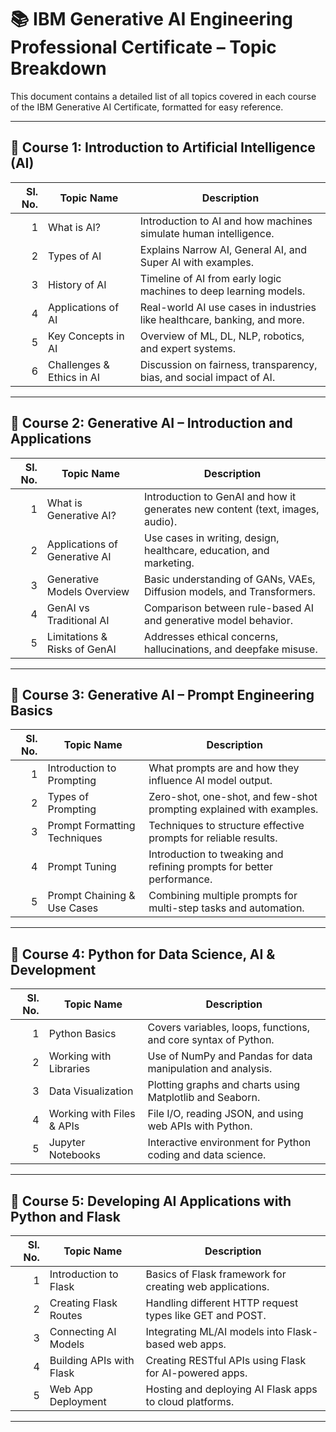 # 📚 IBM Generative AI Engineering Professional Certificate – Topic Breakdown

This document contains a detailed list of all topics covered in each course of the IBM Generative AI Certificate, formatted for easy reference.

---

## 📘 Course 1: Introduction to Artificial Intelligence (AI)

| Sl. No. | Topic Name                         | Description |
|--------:|------------------------------------|-------------|
| 1 | What is AI? | Introduction to AI and how machines simulate human intelligence. |
| 2 | Types of AI | Explains Narrow AI, General AI, and Super AI with examples. |
| 3 | History of AI | Timeline of AI from early logic machines to deep learning models. |
| 4 | Applications of AI | Real-world AI use cases in industries like healthcare, banking, and more. |
| 5 | Key Concepts in AI | Overview of ML, DL, NLP, robotics, and expert systems. |
| 6 | Challenges & Ethics in AI | Discussion on fairness, transparency, bias, and social impact of AI. |

---

## 📘 Course 2: Generative AI – Introduction and Applications

| Sl. No. | Topic Name                         | Description |
|--------:|------------------------------------|-------------|
| 1 | What is Generative AI? | Introduction to GenAI and how it generates new content (text, images, audio). |
| 2 | Applications of Generative AI | Use cases in writing, design, healthcare, education, and marketing. |
| 3 | Generative Models Overview | Basic understanding of GANs, VAEs, Diffusion models, and Transformers. |
| 4 | GenAI vs Traditional AI | Comparison between rule-based AI and generative model behavior. |
| 5 | Limitations & Risks of GenAI | Addresses ethical concerns, hallucinations, and deepfake misuse. |

---

## 📘 Course 3: Generative AI – Prompt Engineering Basics

| Sl. No. | Topic Name                         | Description |
|--------:|------------------------------------|-------------|
| 1 | Introduction to Prompting | What prompts are and how they influence AI model output. |
| 2 | Types of Prompting | Zero-shot, one-shot, and few-shot prompting explained with examples. |
| 3 | Prompt Formatting Techniques | Techniques to structure effective prompts for reliable results. |
| 4 | Prompt Tuning | Introduction to tweaking and refining prompts for better performance. |
| 5 | Prompt Chaining & Use Cases | Combining multiple prompts for multi-step tasks and automation. |

---

## 📘 Course 4: Python for Data Science, AI & Development

| Sl. No. | Topic Name                         | Description |
|--------:|------------------------------------|-------------|
| 1 | Python Basics | Covers variables, loops, functions, and core syntax of Python. |
| 2 | Working with Libraries | Use of NumPy and Pandas for data manipulation and analysis. |
| 3 | Data Visualization | Plotting graphs and charts using Matplotlib and Seaborn. |
| 4 | Working with Files & APIs | File I/O, reading JSON, and using web APIs with Python. |
| 5 | Jupyter Notebooks | Interactive environment for Python coding and data science. |

---

## 📘 Course 5: Developing AI Applications with Python and Flask

| Sl. No. | Topic Name                         | Description |
|--------:|------------------------------------|-------------|
| 1 | Introduction to Flask | Basics of Flask framework for creating web applications. |
| 2 | Creating Flask Routes | Handling different HTTP request types like GET and POST. |
| 3 | Connecting AI Models | Integrating ML/AI models into Flask-based web apps. |
| 4 | Building APIs with Flask | Creating RESTful APIs using Flask for AI-powered apps. |
| 5 | Web App Deployment | Hosting and deploying AI Flask apps to cloud platforms. |

---
